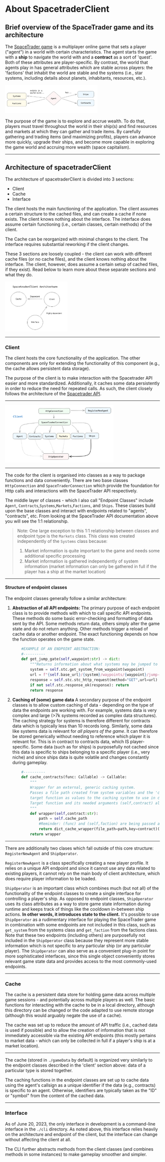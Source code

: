 # About SpacetraderClient

## Brief overview of the SpaceTrader game and its architecture
The [SpaceTrader game](https://spacetraders.io/) is a multiplayer online game that sets a player ("agent") in a world with certain characteristics.
The agent starts the game with a **ship** to navigate the world with and a **contract** as a sort of 'quest'. Both of these attributes are player-specific.
By contrast, the world that agents play in has general attributes which are stable across players: the 'factions' that inhabit the world are stable and the systems (i.e., star systems, including details about planets, inhabitants, resources, etc.).

<img src = "./media/game_arch.png" width=60% alt="spacetrader game architecture">

The purpose of the game is to explore and accrue wealth. To do that, players must travel throughout the world in their ship(s) and find resources and markets at which they can gather and trade items. By carefully gathering and trading items (and maximizing profits), players can advance more quickly, upgrade their ships, and become more capable in exploring the game world and accruing more wealth (space capitalism).

---

## Architecture of spacetraderClient
The architecture of spacetraderClient is divided into 3 sections:
- Client
- Cache
- Interface

The client hosts the main functioning of the application. The client assumes a certain structure to the cached files, and can create a cache if none exists. The client knows nothing about the interface.
The interface does assume certain functioning (i.e., certain classes, certain methods) of the client.

The Cache can be reorganized with minimal changes to the client. The interface requires substantial reworking if the client changes.

These 3 sections are loosely coupled - the client can work with different cache files (or no cache files), and the client knows nothing about the interface. The client, however, does assume a certain setup of cached files, if they exist). Read below to learn more about these separate sections and what they do.

<img src = "./media/stc_arch.png" width=40% alt="spacetraderClient Architecture">

---

### Client
The client hosts the core functionality of the application. The other components are only for extending the functionality of this component (e.g., the cache allows persistent data storage).

The purpose of the client is to make interaction with the Spacetrader API easier and more standardized. Additionally, it caches some data persistently in order to reduce the need for repeated calls. As such, the client closely follows the architecture of the [Spacetrader API](https://spacetraders.stoplight.io/docs/spacetraders/11f2735b75b02-space-traders-api).

---

<img src = "./media/client_arch.png" width=70% alt="Client Architecture">

---

The code for the client is organised into classes as a way to package functions and data conveniently. There are two base classes `HttpConnection` and `SpaceTraderConnection` which provide the foundation for Http calls and interactions with the SpaceTrader API respectively.

The middle layer of classes - which I also call "Endpoint Classes" include `Agent`, `Contracts`,`Systems`,`Markets`,`Factions`, and `Ships`. These classes build upon the base classes and interact with endpoints related to "agents", "contracts", etc. From looking at the SpaceTrader API documentation above you will see the 1:1 relationship.

> Note: One large exception to this 1:1 relationship between classes and endpoint type is the `Markets` class. This class was created independently of the `Systems` class because:
> 1. Market information is quite important to the game and needs some additional specific processing
> 2. Market information is gathered independently of system information (market information can only be gathered in full if the player has a ship at the market location)

---

#### Structure of endpoint classes
The endpoint classes generally follow a similar architecture:

1. **Abstraction of all API endpoints:**
The primary purpose of each endpoint class is to provide methods with which to call specific API endpoints. These methods do some basic error-checking and formatting of data sent by the API. Some methods return data, others simply alter the game state and do not return anything. Other methods trigger a reload of cache data or another endpoint. The exact functioning depends on how the function operates on the game state.
    ```python
        #EXAMPLE OF AN ENDPOINT ABSTRACTION:
        #----------
        def get_jump_gate(self,waypoint:str) -> dict:
            """Returns information about what systems may be jumped to from a given jumpgate waypoint"""
            system = self.stc.get_system_from_waypoint(waypoint)
            url = f"{self.base_url}/{system}/waypoints/{waypoint}/jump-gate"
            response = self.stc.stc_http_request(method="GET",url=url)
            if not self.stc.response_ok(response): return
            return response
    ```

2. **Caching of (some) game data**
A secondary purpose of the endpoint classes is to allow custom caching of data - depending on the type of data the endpoints are working with. For example, systems data is very complex and large (>7k systems recorded as complex data structures). The caching strategy for systems is therefore different for contracts data which is typically less than 10 records long. Similarly, some data like systems data is relevant for *all players of the game*. It can therefore be stored generically without needing to reference which player it is relevant for. This is in contract to contracts data, which IS player-specific. Some data (such as for ships) is purposefully not cached since this data is specific to ships belonging to a specific player (i.e., very niche) and since ships data is quite volatile and changes constantly during gameplay.
    ```python
        #----------
        def cache_contracts(func: Callable) -> Callable:
            """
            Wrapper for an external, generic caching system.
            Passes a file path created from system variables and the 'contract' argument of the
            target function as values to the caching system to use in caching the data.
            Target function and its needed arguments (self,contract) also passed on.
            """
            def wrapper(self,contract:str):
                path = self.cache_path
                #Reminder: (func) and (self,faction) are being passed as args to nested functions:
                return dict_cache_wrapper(file_path=path,key=contract)(func)(self,contract)
            return wrapper
    ```

---

There are additionally two clases which fall outside of this core structure: `RegisterNewAgent` and `ShipOperator`.

`RegisterNewAgent` is a class specifically creating a new player profile. It relies on a unique API endpoint and since it cannot use any data related to existing players, it cannot rely on the main body of client architecture, which does require player information to be loaded.

`ShipOperator` is an important class which combines much (but not all) of the functionality of the endpoint classes to create a single interface for controlling a player's ship. As opposed to endpoint classes, `ShipOperator` uses its class attributes as a way to store game state information during runtime and keeps track of things like the cooldown in-between ship actions. **In other words, it introduces state to the client.** It's possible to use `ShipOperator` as a rudimentary interface for playing the SpaceTrader game in combination with some endpoints are not included in this class, such as `get_system` from the systems class and `get_faction` from the factions class. Note that these two endpoints (including others) are purposefully not included in the `ShipOperator` class because they represent more stable information which is not specific to any particular ship (or any particular player).
The `ShipOperator` can also serve as a convenient plug-in point for more sophisticated interfaces, since this single object conveniently stores relevant game state data and provides access to the most commonly-used endpoints.

---

### Cache

The cache is a persistent data store for holding game data across multiple game sessions - and potentially across multiple players as well. The basic functions for interacting with the cache to be in a local directory, although this directory can be changed or the code adapted to use remote storage (although this would arguably negate the use of a cache).

The cache was set up to reduce the amount of API traffic (i.e., cached data is used if possible) and to allow the creation of information that is not immediately accessible via the existing API endpoints (this mostly pertains to market data - which can only be collected in full if a player's ship is at a market location).

---

The cache (stored in `./gameData` by default) is organized very similarly to the endpoint classes described in the 'client' section above: data of a particular type is stored together.

The caching functions in the endpoint classes are set up to cache data using the agent's callsign as a unique identifier if the data (e.g., contracts) is specific to an agent. Otherwise, identifiers are typically taken as the "ID" or "symbol" from the content of the cached data.

---

### Interface

As of June 20, 2023, the only interface in development is a command-line interface in the `./cli` directory. As noted above, this interface relies heavily on the architecture and endpoint of the client, but the interface can change without affecting the client at all.

The CLI further abstracts methods from the client classes (and combines methods in some instances) to make gameplay smoother and simpler.

